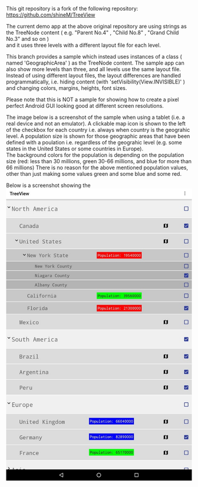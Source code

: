This git repository is a fork of the following repository:
https://github.com/shineM/TreeView

The current demo app at the above original repository are using strings as the TreeNode content
( e.g. "Parent  No.4"  , "Child No.8" , "Grand Child No.3" and so on )  
and it uses three levels with a different layout file for each level.

This branch provides a sample which instead uses instances of a class ( named 'GeographicArea' ) as the TreeNode content.
The sample app can also show more levels than three, and all levels use the same layout file.
Instead of using different layout files, the layout differences are handled programmatically, i.e. hiding content (with 'setVisibility(View.INVISIBLE)' ) and changing colors, margins, heights, font sizes.

Please note that this is NOT a sample for showing how to create a pixel perfect Android GUI looking good at different screen resolutions.
 
The image below is a screenshot of the sample when using a tablet (i.e. a real device and not an emulator).
A clickable map icon is shown to the left of the checkbox for each country i.e. always when country is the geograhic level.
A population size is shown for those geographic areas that have been defined with a poulation i.e. regardless of the geograhic level (e.g. some states in the United States or some countries in Europe).  
The background colors for the population is depending on the population size (red: less than 30 millions, green 30-66 millions, and blue for more than 66 millions)
There is no reason for the above mentioned population values, other than just making some values green and some blue and some red.

Below is a screenshot showing the 
![alt text](images/sample_with_geographic_areas.jpg "sample_with_geographic_areas.jpg")<br>